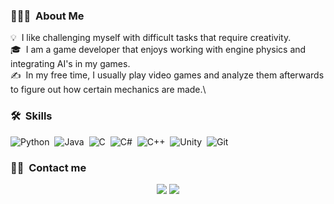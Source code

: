 
### 👨🏻‍💻 &nbsp;About Me

💡 &nbsp;I like challenging myself with difficult tasks that require creativity.\
🎓 &nbsp;I am a game developer that enjoys working with engine physics and integrating AI's in my games.\
✍️ &nbsp;In my free time, I usually play video games and analyze them afterwards to figure out how certain mechanics are made.\


### 🛠 &nbsp;Skills

![Python](https://img.shields.io/badge/Python-14354C?style=for-the-badge&logo=python&logoColor=white)&nbsp;
![Java](https://img.shields.io/badge/Java-ED8B00?style=for-the-badge&logo=java&logoColor=white)&nbsp;
![C](https://img.shields.io/badge/C-00599C?style=for-the-badge&logo=c&logoColor=white)&nbsp;
![C#](https://img.shields.io/badge/C%23-239120?style=for-the-badge&logo=c-sharp&logoColor=white)&nbsp;
![C++](https://img.shields.io/badge/C%2B%2B-00599C?style=for-the-badge&logo=c%2B%2B&logoColor=white)&nbsp;
![Unity](https://img.shields.io/badge/Unity-100000?style=for-the-badge&logo=unity&logoColor=white)&nbsp;
![Git](https://img.shields.io/badge/GIT-E44C30?style=for-the-badge&logo=git&logoColor=white)&nbsp;


### 🤝🏻 &nbsp;Contact me

<p align="center">
<a href="mailto:m.darandeh99@gmail.com"><img src="https://img.shields.io/badge/-m.darandeh99@gmail.com-D14836?style=flat&logo=Gmail&logoColor=white"/></a>
<a href="https://www.linkedin.com/in/mohammaddarandeh"><img src="https://img.shields.io/badge/-Mohammad%20Darandeh-0077B5?style=flat&logo=Linkedin&logoColor=white"/></a>
</p>
